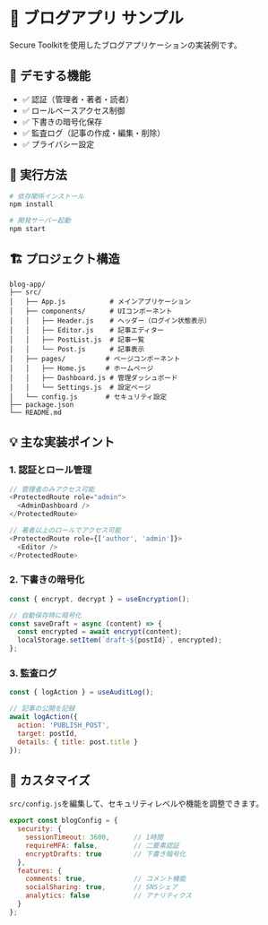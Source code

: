 # 📝 ブログアプリ サンプル

Secure Toolkitを使用したブログアプリケーションの実装例です。

## 🎯 デモする機能

- ✅ 認証（管理者・著者・読者）
- ✅ ロールベースアクセス制御
- ✅ 下書きの暗号化保存
- ✅ 監査ログ（記事の作成・編集・削除）
- ✅ プライバシー設定

## 🚀 実行方法

```bash
# 依存関係インストール
npm install

# 開発サーバー起動
npm start
```

## 🏗️ プロジェクト構造

```
blog-app/
├── src/
│   ├── App.js           # メインアプリケーション
│   ├── components/      # UIコンポーネント
│   │   ├── Header.js    # ヘッダー（ログイン状態表示）
│   │   ├── Editor.js    # 記事エディター
│   │   ├── PostList.js  # 記事一覧
│   │   └── Post.js      # 記事表示
│   ├── pages/          # ページコンポーネント
│   │   ├── Home.js     # ホームページ
│   │   ├── Dashboard.js # 管理ダッシュボード
│   │   └── Settings.js  # 設定ページ
│   └── config.js       # セキュリティ設定
├── package.json
└── README.md
```

## 💡 主な実装ポイント

### 1. 認証とロール管理

```javascript
// 管理者のみアクセス可能
<ProtectedRoute role="admin">
  <AdminDashboard />
</ProtectedRoute>

// 著者以上のロールでアクセス可能
<ProtectedRoute role={['author', 'admin']}>
  <Editor />
</ProtectedRoute>
```

### 2. 下書きの暗号化

```javascript
const { encrypt, decrypt } = useEncryption();

// 自動保存時に暗号化
const saveDraft = async (content) => {
  const encrypted = await encrypt(content);
  localStorage.setItem(`draft-${postId}`, encrypted);
};
```

### 3. 監査ログ

```javascript
const { logAction } = useAuditLog();

// 記事の公開を記録
await logAction({
  action: 'PUBLISH_POST',
  target: postId,
  details: { title: post.title }
});
```

## 🎨 カスタマイズ

`src/config.js`を編集して、セキュリティレベルや機能を調整できます。

```javascript
export const blogConfig = {
  security: {
    sessionTimeout: 3600,      // 1時間
    requireMFA: false,         // 二要素認証
    encryptDrafts: true        // 下書き暗号化
  },
  features: {
    comments: true,            // コメント機能
    socialSharing: true,       // SNSシェア
    analytics: false           // アナリティクス
  }
};
```